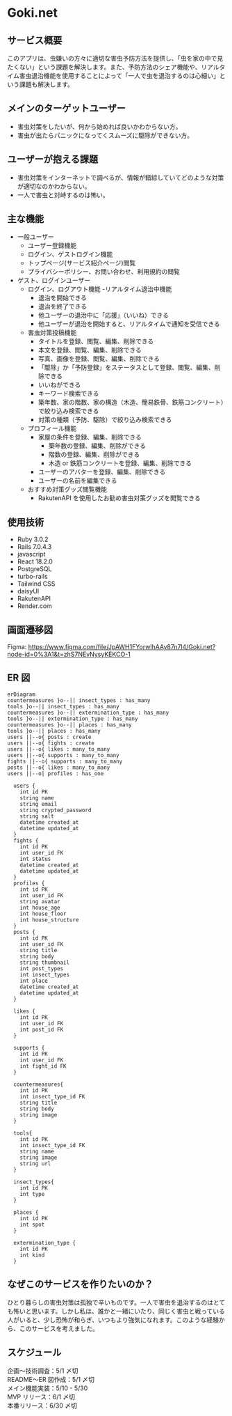 # Goki.net

## サービス概要

このアプリは、虫嫌いの方々に適切な害虫予防方法を提供し、「虫を家の中で見たくない」という課題を解決します。また、予防方法のシェア機能や、リアルタイム害虫退治機能を使用することによって「一人で虫を退治するのは心細い」という課題も解決します。

## メインのターゲットユーザー

- 害虫対策をしたいが、何から始めれば良いかわからない方。
- 害虫が出たらパニックになってくスムーズに駆除ができない方。

## ユーザーが抱える課題

- 害虫対策をインターネットで調べるが、情報が錯綜していてどのような対策が適切なのかわからない。
- 一人で害虫と対峙するのは怖い。

## 主な機能

- 一般ユーザー
  - ユーザー登録機能
  - ログイン、ゲストログイン機能
  - トップページ(サービス紹介ページ)閲覧
  - プライバシーポリシー、お問い合わせ、利用規約の閲覧
- ゲスト、ログインユーザー
  - ログイン、ログアウト機能 -リアルタイム退治中機能
    - 退治を開始できる
    - 退治を終了できる
    - 他ユーザーの退治中に「応援」（いいね）できる
    - 他ユーザーが退治を開始すると、リアルタイムで通知を受信できる
  - 害虫対策投稿機能
    - タイトルを登録、閲覧、編集、削除できる
    - 本文を登録、閲覧、編集、削除できる
    - 写真、画像を登録、閲覧、編集、削除できる
    - 「駆除」か「予防登録」をステータスとして登録、閲覧、編集、削除できる
    - いいねができる
    - キーワード検索できる
    - 築年数、家の階数、家の構造（木造、簡易鉄骨、鉄筋コンクリート）で絞り込み検索できる
    - 対策の種類（予防、駆除）で絞り込み検索できる
  - プロフィール機能
    - 家屋の条件を登録、編集、削除できる
      - 築年数の登録、編集、削除ができる
      - 階数の登録、編集、削除ができる
      - 木造 or 鉄筋コンクリートを登録、編集、削除できる
    - ユーザーのアバターを登録、編集、削除できる
    - ユーザーの名前を編集できる
  - おすすめ対策グッズ閲覧機能
    - RakutenAPI を使用したお勧め害虫対策グッズを閲覧できる

## 使用技術

- Ruby 3.0.2
- Rails 7.0.4.3
- javascript
- React 18.2.0
- PostgreSQL
- turbo-rails
- Tailwind CSS
- daisyUI
- RakutenAPI
- Render.com

## 画面遷移図

Figma: https://www.figma.com/file/JpAWH1FYorwIhAAy87n7l4/Goki.net?node-id=0%3A1&t=zhS7NEvNysyKEKCO-1

## ER 図

```mermaid
erDiagram
countermeasures }o--|| insect_types : has_many
tools }o--|| insect_types : has_many
countermeasures }o--|| extermination_type : has_many
tools }o--|| extermination_type : has_many
countermeasures }o--|| places : has_many
tools }o--|| places : has_many
users ||--o{ posts : create
users ||--o{ fights : create
users ||--o{ likes : many_to_many
users ||--o{ supports : many_to_many
fights ||--o{ supports : many_to_many
posts ||--o{ likes : many_to_many
users ||--o| profiles : has_one

  users {
    int id PK
    string name
    string email
    string crypted_password
    string salt
    datetime created_at
    datetime updated_at
  }
  fights {
    int id PK
    int user_id FK
    int status
    datetime created_at
    datetime updated_at
  }
  profiles {
    int id PK
    int user_id FK
    string avatar
    int house_age
    int house_floor
    int house_structure
  }
  posts {
    int id PK
    int user_id FK
    string title
    string body
    string thumbnail
    int post_types
    int insect_types
    int place
    datetime created_at
    datetime updated_at
  }

  likes {
    int id PK
    int user_id FK
    int post_id FK
  }

  supports {
    int id PK
    int user_id FK
    int fight_id FK
  }

  countermeasures{
    int id PK
    int insect_type_id FK
    string title
    string body
    string image
  }

  tools{
    int id PK
    int insect_type_id FK
    string name
    string image
    string url
  }

  insect_types{
    int id PK
    int type
  }

  places {
    int id PK
    int spot
  }

  extermination_type {
    int id PK
    int kind
  }

```

## なぜこのサービスを作りたいのか？

ひとり暮らしの害虫対策は孤独で辛いものです。一人で害虫を退治するのはとても怖いと思います。しかし私は、誰かと一緒にいたり、同じく害虫と戦っている人がいると、少し恐怖が和らぎ、いつもより強気になれます。このような経験から、このサービスを考えました。

## スケジュール

企画〜技術調査：5/1 〆切</br>
README〜ER 図作成：5/1 〆切</br>
メイン機能実装：5/10 - 5/30</br>
MVP リリース：6/1 〆切</br>
本番リリース：6/30 〆切</br>
